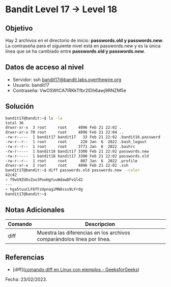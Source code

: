 # Bandit Level 17 → Level 18

## Objetivo
Hay 2 archivos en el directorio de inicio: **passwords.old y passwords.new**. La contraseña para el siguiente nivel está en passwords.new y es la única línea que se ha cambiado entre **passwords.old y passwords.new**.

## Datos de acceso al nivel
* Servidor: ssh bandit17@bandit.labs.overthewire.org
* Usuario: bandit17
* Contraseña: VwOSWtCA7lRKkTfbr2IDh6awj9RNZM5e

## Solución
``` bash 
bandit17@bandit:~$ ls -la
total 36
drwxr-xr-x  3 root     root     4096 Feb 21 22:02 .
drwxr-xr-x 70 root     root     4096 Feb 21 22:04 ..
-rw-r-----  1 bandit17 bandit17   33 Feb 21 22:02 .bandit16.password
-rw-r--r--  1 root     root      220 Jan  6  2022 .bash_logout
-rw-r--r--  1 root     root     3771 Jan  6  2022 .bashrc
-rw-r-----  1 bandit18 bandit17 3300 Feb 21 22:02 passwords.new
-rw-r-----  1 bandit18 bandit17 3300 Feb 21 22:02 passwords.old
-rw-r--r--  1 root     root      807 Jan  6  2022 .profile
drwxr-xr-x  2 root     root     4096 Feb 21 22:02 .ssh
bandit17@bandit:~$ diff passwords.old passwords.new --color
42c42
< f9wS9ZUDvZoo3PooHgYuuWdawDFvGld2
---
> hga5tuuCLF6fFzUpnagiMN8ssu9LFrdg
bandit17@bandit:~$
```

## Notas Adicionales
|Comando | Descripcion |
|-----|-------|
| diff | Muestra las diferencias en los archivos comparándolos línea por línea. |

## Referencias
* [diff]([comando diff en Linux con ejemplos - GeeksforGeeks](https://www.geeksforgeeks.org/diff-command-linux-examples/))

Fecha: 23/02/2023.